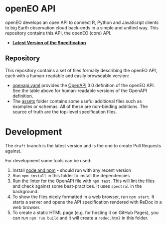 # openEO API

openEO develops an open API to connect R, Python and JavaScript clients to big Earth observation cloud back-ends in a simple and unified way. This repository contains this API, the openEO (core) API.

* **[Latest Version of the Specification](https://api.openeo.org)**

## Repository

This repository contains a set of files formally describing the openEO API, each with a human-readable and easily browseable version:

* [openapi.yaml](openapi.yaml) provides the [OpenAPI](https://www.openapis.org/) 3.0 definition of the openEO API. See the table above for human-readable versions of the OpenAPI definition.
* The [assets](assets/) folder contains some useful additional files such as examples or schemas. All of these are non-binding additions. The source of truth are the top-level specification files.

# Development

The `draft` branch is the latest version and is the one to create Pull Requests against.

For development some tools can be used:

1. Install [node and npm](https://nodejs.org) - should run with any recent version
2. Run `npm install` in this folder to install the dependencies
3. Run the linter for the OpenAPI file with `npm test`. This will lint the files and check against some best-practices. It uses `spectral` in the background.
4. To show the files nicely formatted in a web browser, run `npm start`. It starts a server and opens the API specification rendered with ReDoc in a web browser.
5. To create a static HTML page (e.g. for hosting it on GitHub Pages), you can run `npm run build` and it will create a `redoc.html` in this folder.
